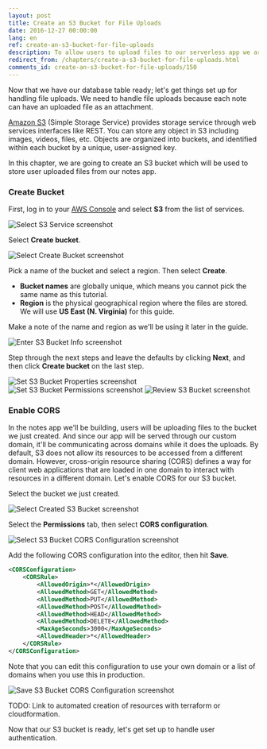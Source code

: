 ```yaml
---
layout: post
title: Create an S3 Bucket for File Uploads
date: 2016-12-27 00:00:00
lang: en 
ref: create-an-s3-bucket-for-file-uploads
description: To allow users to upload files to our serverless app we are going to use Amazon S3 (Simple Storage Service). S3 allows you to store files and organize them into buckets. We are going to create an S3 bucket and enable CORS (cross-origin resource sharing) to ensure that our React.js app can upload files to it.
redirect_from: /chapters/create-a-s3-bucket-for-file-uploads.html
comments_id: create-an-s3-bucket-for-file-uploads/150
---
```


Now that we have our database table ready; let's get things set up for handling file uploads. We need to handle file uploads because each note can have an uploaded file as an attachment.

[Amazon S3](https://aws.amazon.com/s3/) (Simple Storage Service) provides storage service through web services interfaces like REST. You can store any object in S3 including images, videos, files, etc. Objects are organized into buckets, and identified within each bucket by a unique, user-assigned key.

In this chapter, we are going to create an S3 bucket which will be used to store user uploaded files from our notes app.

### Create Bucket

First, log in to your [AWS Console](https://console.aws.amazon.com) and select **S3** from the list of services.

![Select S3 Service screenshot](/assets/s3/select-s3-service.png)

Select **Create bucket**.

![Select Create Bucket screenshot](/assets/s3/select-create-bucket.png)

Pick a name of the bucket and select a region. Then select **Create**.

- **Bucket names** are globally unique, which means you cannot pick the same name as this tutorial.
- **Region** is the physical geographical region where the files are stored. We will use **US East (N. Virginia)** for this guide.

Make a note of the name and region as we'll be using it later in the guide.

![Enter S3 Bucket Info screenshot](/assets/s3/enter-s3-bucket-info.png)

Step through the next steps and leave the defaults by clicking **Next**, and then click **Create bucket** on the last step.

![Set S3 Bucket Properties screenshot](/assets/s3/set-s3-bucket-properties.png)
![Set S3 Bucket Permissions screenshot](/assets/s3/set-s3-bucket-permissions.png)
![Review S3 Bucket screenshot](/assets/s3/review-s3-bucket.png)

### Enable CORS

In the notes app we'll be building, users will be uploading files to the bucket we just created. And since our app will be served through our custom domain, it'll be communicating across domains while it does the uploads. By default, S3 does not allow its resources to be accessed from a different domain. However, cross-origin resource sharing (CORS) defines a way for client web applications that are loaded in one domain to interact with resources in a different domain. Let's enable CORS for our S3 bucket.

Select the bucket we just created.

![Select Created S3 Bucket screenshot](/assets/s3/select-created-s3-bucket.png)

Select the **Permissions** tab, then select **CORS configuration**.

![Select S3 Bucket CORS Configuration screenshot](/assets/s3/select-s3-bucket-cors-configuration.png)

Add the following CORS configuration into the editor, then hit **Save**.

``` xml
<CORSConfiguration>
	<CORSRule>
		<AllowedOrigin>*</AllowedOrigin>
		<AllowedMethod>GET</AllowedMethod>
		<AllowedMethod>PUT</AllowedMethod>
		<AllowedMethod>POST</AllowedMethod>
		<AllowedMethod>HEAD</AllowedMethod>
		<AllowedMethod>DELETE</AllowedMethod>
		<MaxAgeSeconds>3000</MaxAgeSeconds>
		<AllowedHeader>*</AllowedHeader>
	</CORSRule>
</CORSConfiguration>
```

Note that you can edit this configuration to use your own domain or a list of domains when you use this in production.

![Save S3 Bucket CORS Configuration screenshot](/assets/s3/save-s3-bucket-cors-configuration.png)


TODO: Link to automated creation of resources with terraform or cloudformation.

Now that our S3 bucket is ready, let's get set up to handle user authentication.

